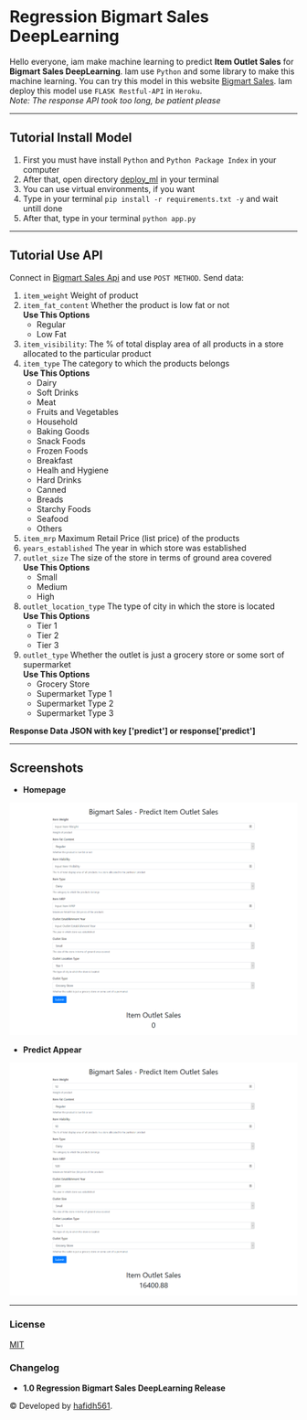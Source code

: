 # Regression Bigmart Sales DeepLearning

Hello everyone, iam make machine learning to predict **Item Outlet Sales** for **Bigmart Sales DeepLearning**. Iam use `Python` and some library to make this machine learning. You can try this model in this website [Bigmart Sales](https://hafidh561.github.io/Regression-Bigmart-Sales-DeepLearning/). Iam deploy this model use `FLASK Restful-API` in `Heroku`.  
_Note: The response API took too long, be patient please_

---

## Tutorial Install Model

1. First you must have install `Python` and `Python Package Index` in your computer
2. After that, open directory [deploy_ml](./deploy_ml/) in your terminal
3. You can use virtual environments, if you want
4. Type in your terminal `pip install -r requirements.txt -y` and wait untill done
5. After that, type in your terminal `python app.py`

---

## Tutorial Use API

Connect in [Bigmart Sales Api](https://bigmartsalesapi.herokuapp.com/) and use `POST METHOD`. Send data:

1. `item_weight` Weight of product
2. `item_fat_content` Whether the product is low fat or not  
   **Use This Options**
   - Regular
   - Low Fat
3. `item_visibility`: The % of total display area of all products in a store allocated to the particular product
4. `item_type` The category to which the products belongs  
   **Use This Options**
   - Dairy
   - Soft Drinks
   - Meat
   - Fruits and Vegetables
   - Household
   - Baking Goods
   - Snack Foods
   - Frozen Foods
   - Breakfast
   - Healh and Hygiene
   - Hard Drinks
   - Canned
   - Breads
   - Starchy Foods
   - Seafood
   - Others
5. `item_mrp` Maximum Retail Price (list price) of the products
6. `years_established` The year in which store was established
7. `outlet_size` The size of the store in terms of ground area covered  
   **Use This Options**
   - Small
   - Medium
   - High
8. `outlet_location_type` The type of city in which the store is located  
   **Use This Options**
   - Tier 1
   - Tier 2
   - Tier 3
9. `outlet_type` Whether the outlet is just a grocery store or some sort of supermarket  
   **Use This Options**
   - Grocery Store
   - Supermarket Type 1
   - Supermarket Type 2
   - Supermarket Type 3
   
**Response Data JSON with key ['predict'] or response['predict']**

---

## Screenshots

- **Homepage**

![Index](./screenshots/index.png 'Homepage')

- **Predict Appear**

![Predict](./screenshots/after_predict.png 'Predict Appear')

---

### License

[MIT](./LICENSE)

### Changelog

- **1.0 Regression Bigmart Sales DeepLearning Release**

© Developed by [hafidh561](https://github.com/hafidh561).
